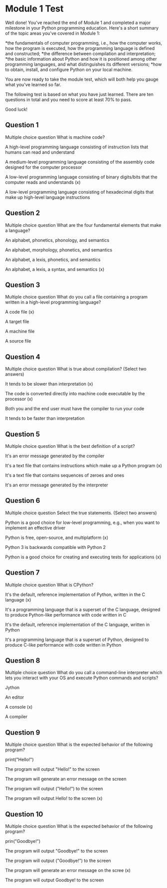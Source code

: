# Module 1 Test
Well done! You've reached the end of Module 1 and completed a major milestone in your Python programming education. Here's a short summary of the topic areas you've covered in Module 1:

*the fundamentals of computer programming, i.e., how the computer works, how the program is executed, how the programming language is defined and constructed;
*the difference between compilation and interpretation;
*the basic information about Python and how it is positioned among other programming languages, and what distinguishes its different versions;
*how to obtain, install, and configure Python on your local machine.

You are now ready to take the module test, which will both help you gauge what you've learned so far.

The following test is based on what you have just learned. There are ten questions in total and you need to score at least 70% to pass.

Good luck!


## Question 1

Multiple choice question
What is machine code?


A high-level programming language consisting of instruction lists that humans can read and understand

A medium-level programming language consisting of the assembly code designed for the computer processor

A low-level programming language consisting of binary digits/bits that the computer reads and understands (x)

A low-level programming language consisting of hexadecimal digits that make up high-level language instructions

## Question 2
Multiple choice question
What are the four fundamental elements that make a language?


An alphabet, phonetics, phonology, and semantics 

An alphabet, morphology, phonetics, and semantics

An alphabet, a lexis, phonetics, and semantics

An alphabet, a lexis, a syntax, and semantics (x)

## Question 3

Multiple choice question
What do you call a file containing a program written in a high-level programming language?


A code file (x)

A target file

A machine file

A source file 

## Question 4
Multiple choice question
What is true about compilation? (Select two answers)


It tends to be slower than interpretation (x)

The code is converted directly into machine code  executable by the processor (x)

Both you and the end user must have the compiler to run your code

It tends to be faster than interpretation

## Question 5
Multiple choice question
What is the best definition of a script?


It's an error message generated by the compiler

It's a text file that contains instructions which make up a Python program (x)

It's a text file that contains sequences of zeroes and ones

It's an error message generated by the interpreter

## Question 6
Multiple choice question
Select the true statements. (Select two answers)


Python is a good choice for low-level programming, e.g., when you want to implement an effective driver

Python is free, open-source, and multiplatform (x)

Python 3 is backwards compatible with Python 2

Python is a good choice for creating and executing tests for applications (x)

## Question 7
Multiple choice question
What is CPython?


It's the default, reference implementation of Python, written in the C language (x)

It's a programming language that is a superset of the C language, designed to produce Python-like performance with code written in C

It's the default, reference implementation of the C language, written in Python

It's a programming language that is a superset of Python, designed to produce C-like performance with code written in Python

## Question 8
Multiple choice question
What do you call a command-line interpreter which lets you interact with your OS and execute Python commands and scripts?


Jython

An editor

A console (x)

A compiler

## Question 9
Multiple choice question
What is the expected behavior of the following program?

print("Hello!")
 

The program will output "Hello!" to the screen

The program will generate an error message on the screen

The program will output ("Hello!") to the screen

The program will output Hello! to the screen (x)

## Question 10
Multiple choice question
What is the expected behavior of the following program?

prin("Goodbye!")
 

The program will output "Goodbye!" to the screen

The program will output ("Goodbye!") to the screen

The program will generate an error message on the scree (x)

The program will output Goodbye! to the screen
